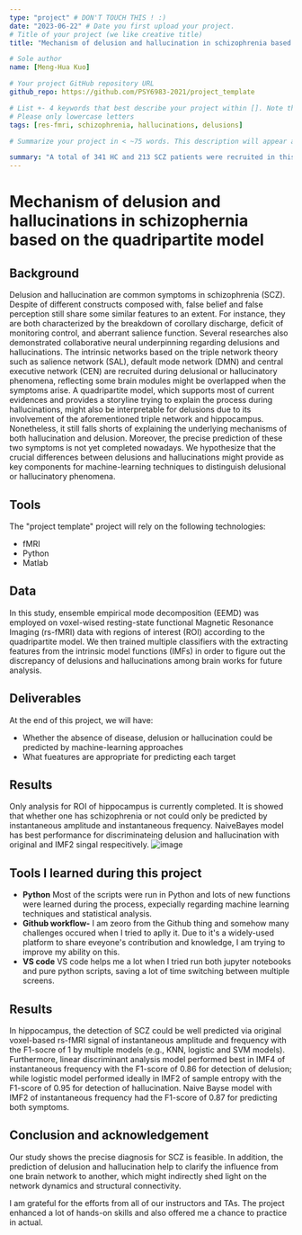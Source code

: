 ```yaml
---
type: "project" # DON'T TOUCH THIS ! :)
date: "2023-06-22" # Date you first upload your project.
# Title of your project (we like creative title)
title: "Mechanism of delusion and hallucination in schizophrenia based on the quadripartite model"

# Sole author
name: [Meng-Hua Kuo]

# Your project GitHub repository URL
github_repo: https://github.com/PSY6983-2021/project_template

# List +- 4 keywords that best describe your project within []. Note that the project summary also involves a number of key words. Those are listed on top of the [github repository](https://github.com/brainhack-school2020/project_template), click `manage topics`.
# Please only lowercase letters
tags: [res-fmri, schizophrenia, hallucinations, delusions]

# Summarize your project in < ~75 words. This description will appear at the top of your page and on the list page with other projects..

summary: "A total of 341 HC and 213 SCZ patients were recruited in this study. Ensemble empirical mode decomposition was employed to decompose voxel-wised resting-state functional Magnetic Resonance Imaging (rs-fMRI) data into intrinsic mode functions (IMFs) within regions according to the quadripartite model. We trained multiple classifiers with the various features extracting from the IMFs, including instantaneous frequency, amplitude, and phase, as well as mean frequency, amplitude, standard deviation and sample entropy of rs-fMRI data."
---
```

<!-- This is an html comment and this won't appear in the rendered page. You are now editing the "content" area, the core of your description. Everything that you can do in markdown is allowed below. We added a couple of comments to guide your through documenting your progress. -->

# Mechanism of delusion and hallucinations in schizophernia based on the quadripartite model
## Background

Delusion and hallucination are common symptoms in schizophrenia (SCZ). Despite of different constructs composed with, false belief and false perception still share some similar features to an extent. For instance, they are both characterized by the breakdown of corollary discharge, deficit of monitoring control, and aberrant salience function. Several researches also demonstrated collaborative neural underpinning regarding delusions and hallucinations. The intrinsic networks based on the triple network theory such as salience network (SAL), default mode network (DMN) and central executive network (CEN) are recruited during delusional or hallucinatory phenomena, reflecting some brain modules might be overlapped when the symptoms arise. A quadripartite model, which supports most of current evidences and provides a storyline trying to explain the process during hallucinations, might also be interpretable for delusions due to its involvement of the aforementioned triple network and hippocampus. Nonetheless, it still falls shorts of explaining the underlying mechanisms of both hallucination and delusion. Moreover, the precise prediction of these two symptoms is not yet completed nowadays. We hypothesize that the crucial differences between delusions and hallucinations might provide as key components for machine-learning techniques to distinguish delusional or hallucinatory phenomena.

## Tools

The "project template" project will rely on the following technologies:
 * fMRI
 * Python
 * Matlab

## Data

In this study, ensemble empirical mode decomposition (EEMD) was employed on voxel-wised resting-state functional Magnetic Resonance Imaging (rs-fMRI) data with regions of interest (ROI) according to the quadripartite model. We then trained multiple classifiers with the extracting features from the intrinsic model functions (IMFs) in order to figure out the discrepancy of delusions and hallucinations among brain works for future analysis. 

## Deliverables

At the end of this project, we will have:
 - Whether the absence of disease, delusion or hallucination could be predicted by machine-learning approaches
 - What fueatures are appropriate for predicting each target

## Results

  Only analysis for ROI of hippocampus is currently completed. It is showed that whether one has schizophrenia or not could only be predicted by instantaneous amplitude and instantaneous frequency. NaiveBayes model has best performance for discriminateing delusion and hallucination with original and IMF2 singal respecitively. 
![image](https://github.com/MengHuaKuo/KuoMengHua_project/assets/130176621/91413b75-ee47-43b4-9911-d3a7a4444841)

## Tools I learned during this project

 * **Python** Most of the scripts were run in Python and lots of new functions were learned during the process, expecially regarding machine learning techniques and statistical analysis.
 * **Github workflow-** I am zeoro from the Github thing and somehow many challenges occured when I tried to aplly it. Due to it's a widely-used platform to share eveyone's contribution and knowledge, I am trying to improve my ability on this.
 * **VS code** VS code helps me a lot when I tried run both jupyter notebooks and pure python scripts, saving a lot of time switching between multiple screens.

## Results

In hippocampus, the detection of SCZ could be well predicted via original voxel-based rs-fMRI signal of instantaneous amplitude and frequency with the F1-socre of 1 by multiple models (e.g., KNN, logistic and SVM models). Furthermore, linear discriminant analysis model performed best in IMF4 of instantaneous frequency with the F1-score of 0.86 for detection of delusion; while logistic model performed ideally in IMF2 of sample entropy with the F1-score of 0.95 for detection of hallucination. Naive Bayse model with IMF2 of instantaneous frequency had the F1-score of 0.87 for predicting both symptoms.

## Conclusion and acknowledgement
Our study shows the precise diagnosis for SCZ is feasible. In addition, the prediction of delusion and hallucination help to clarify the influence from one brain network to another, which might indirectly shed light on the network dynamics and structural connectivity.

I am grateful for the efforts from all of our instructors and TAs. The project enhanced a lot of hands-on skills and also offered me a chance to practice in actual.
